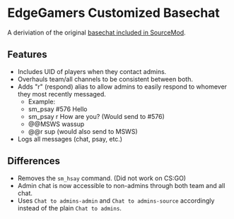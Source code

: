 # EdgeGamers Customized Basechat
A deriviation of the original [basechat included in SourceMod](https://github.com/alliedmodders/sourcemod/blob/master/plugins/basechat.sp).

## Features
- Includes UID of players when they contact admins.
- Overhauls team/all channels to be consistent between both.
- Adds "r" (respond) alias to allow admins to easily respond to whomever they most recently messaged.
  - Example:
  - sm_psay #576 Hello
  - sm_psay r How are you? (Would send to #576)
  - @@MSWS wassup
  - @@r sup (would also send to MSWS)
- Logs all messages (chat, psay, etc.)

## Differences
- Removes the `sm_hsay` command. (Did not work on CS:GO)
- Admin chat is now accessible to non-admins through both team and all chat.
- Uses `Chat to admins-admin` and `Chat to admins-source` accordingly instead of the plain `Chat to admins`.